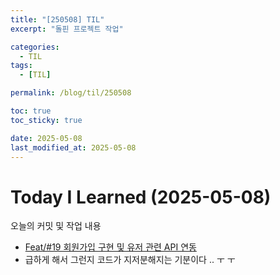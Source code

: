 ```yaml
---
title: "[250508] TIL"
excerpt: "돌핀 프로젝트 작업"

categories:
  - TIL
tags:
  - [TIL]

permalink: /blog/til/250508

toc: true
toc_sticky: true

date: 2025-05-08
last_modified_at: 2025-05-08
---
```


# Today I Learned (2025-05-08)

오늘의 커밋 및 작업 내용

- [Feat/#19 회원가입 구현 및 유저 관련 API 연동](https://github.com/100-hours-a-week/7-team-ddb-fe/pull/37)
- 급하게 해서 그런지 코드가 지저분해지는 기분이다 .. ㅜ ㅜ
